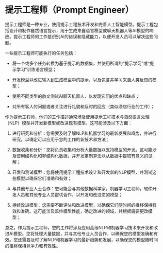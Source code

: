 # 提示工程师（Prompt Engineer）

提示工程师是一种专业，使用提示工程技术开发和完善人工智能模型。提示工程包括设计和制作自然语言提示，用于生成来自语言模型或聊天机器人等AI模型的响应。提示工程师的工作是识别AI的错误和隐藏能力，以便开发人员可以解决这些问题。

一些提示工程师可能执行的任务包括：

* 将一个或多个任务转换为基于提示的数据集，并使用所谓的“提示学习”或“提示学习”训练语言模型；

* 开发模型以改进输入到生成模型中的提示，以及包含并学习来自人类反馈的模型；

* 使用不同类型的散文测试AI聊天机器人，以发现它们的优点和缺点；

* 对所有客人的问题或者关注进行礼貌和及时的回应（类似酒店行业的工作）；

作为提示工程师，他们的工作描述通常涉及使用提示工程技术与自然语言处理（NLP）模型并开发新模型或改进现有模型。这可能涉及以下方面：

1. 进行研究和分析：您需要及时了解NLP和机器学习的最新发展和趋势，并进行研究，以确定可以应用于您的工作的新技术和方法；

2. 数据收集和分析：您将负责收集和分析大量数据以支持模型的开发。这可能涉及使用结构化和非结构化数据，并开发定制算法以从数据中提取有意义的见解；

3. 开发和测试模型：您将使用提示工程技术设计和开发新的NLP模型，并测试这些模型以确保它们准确和有效；

4. 与其他专业人士合作：您可能会与其他数据科学家，机器学习工程师，软件开发人员和其他专业人员密切合作，以开发和改进您的模型；

5. 持续改进模型：您需要不断评估和改进模型，以确保它们随时间的推移保持有效和准确。这可能涉及监控模型性能，确定改进的领域，并根据需要更改模型；

总之，作为提示工程师，您的工作将涉及应用高级NLP和机器学习技术来开发和改进AI模型。您将处理大量数据，并与其他专业人员合作，以确保您的模型准确和有效。您还需要及时了解NLP和机器学习的最新趋势和发展，以确保您的模型随时间的推移保持竞争力和有效性。